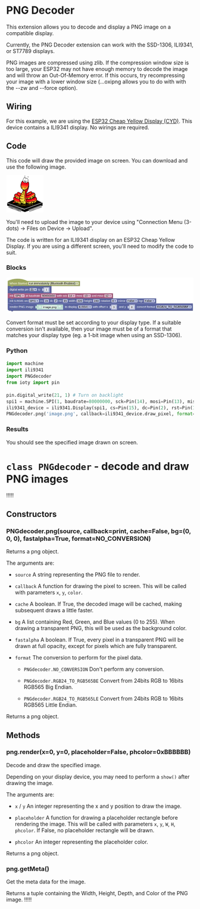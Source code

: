 # PNG Decoder

This extension allows you to decode and display a PNG image on a compatible display.

Currently, the PNG Decoder extension can work with the SSD-1306, ILI9341, or ST7789 displays.

<div class="important">
PNG images are compressed using zlib. If the compression window size is too large, your ESP32 may not have enough memory to decode the image and will throw an Out-Of-Memory error. If this occurs, try recompressing your image with a lower window size (...oxipng allows you to do with with the --zw and --force option).
</div>

## Wiring

For this example, we are using the [ESP32 Cheap Yellow Display (CYD)](https://github.com/witnessmenow/ESP32-Cheap-Yellow-Display).
This device contains a ILI9341 display.
No wirings are required.

## Code

This code will draw the provided image on screen.
You can download and use the following image.

![](images/image.png)

You'll need to upload the image to your device using "Connection Menu (3-dots) -> Files on Device -> Upload".

The code is written for an ILI9341 display on an ESP32 Cheap Yellow Display.
If you are using a different screen, you'll need to modify the code to suit.

### Blocks

![](images/pngdecoder_blocks.webp)

Convert format must be set according to your display type.
If a suitable conversion isn't available, then your image must be of a format that matches your display type (eg. a 1-bit image when using an SSD-1306).

### Python

```python
import machine
import ili9341
import PNGdecoder
from ioty import pin

pin.digital_write(21, 1) # Turn on backlight
spi1 = machine.SPI(1, baudrate=80000000, sck=Pin(14), mosi=Pin(13), miso=Pin(12))
ili9341_device = ili9341.Display(spi1, cs=Pin(15), dc=Pin(2), rst=Pin(15), width=320, height=240, rotation=0, mirror=False, bgr=False)
PNGdecoder.png('image.png', callback=ili9341_device.draw_pixel, format=PNGdecoder.RGB24_TO_RGB565BE).render(0, 0)
```

### Results

You should see the specified image drawn on screen.

# `class PNGdecoder` - decode and draw PNG images

!!!!!
## Constructors

### PNGdecoder.png(source, callback=print, cache=False, bg=(0, 0, 0), fastalpha=True, format=NO_CONVERSION)

Returns a png object.

The arguments are:

* `source` A string representing the PNG file to render.

* `callback` A function for drawing the pixel to screen. This will be called with parameters `x`, `y`, `color`.

* `cache` A boolean. If True, the decoded image will be cached, making subsequent draws a little faster.

* `bg` A list containing Red, Green, and Blue values (0 to 255). When drawing a transparent PNG, this will be used as the background color.

* `fastalpha` A boolean. If True, every pixel in a transparent PNG will be drawn at full opacity, except for pixels which are fully transparent.

* `format` The conversion to perform for the pixel data.

    * `PNGdecoder.NO_CONVERSION` Don't perform any conversion.

    * `PNGdecoder.RGB24_TO_RGB565BE` Convert from 24bits RGB to 16bits RGB565 Big Endian.

    * `PNGdecoder.RGB24_TO_RGB565LE` Convert from 24bits RGB to 16bits RGB565 Little Endian.

Returns a png object.

## Methods

### png.render(x=0, y=0, placeholder=False, phcolor=0xBBBBBB)

Decode and draw the specified image.

Depending on your display device, you may need to perform a `show()` after drawing the image.

The arguments are:

* `x` / `y` An integer representing the x and y position to draw the image.

* `placeholder` A function for drawing a placeholder rectangle before rendering the image. This will be called with parameters `x`, `y`, `W`, `H`, `phcolor`. If False, no placeholder rectangle will be drawn.

* `phcolor` An integer representing the placeholder color.

Returns a png object.

### png.getMeta()

Get the meta data for the image.

Returns a tuple containing the Width, Height, Depth, and Color of the PNG image.
!!!!!